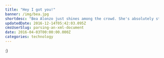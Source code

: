 ```yaml
---
title: "Hey I got you!"
banner: /img/bea.jpg
shortdesc: "Bea Alonzo just shines among the crowd. She's absolutely stunning!"
updatedDate: 2016-12-14T05:42:03.095Z
cmsUserSlug: parsing-an-xml-document
date: 2016-04-03T00:00:00.000Z
categories: technology
---
```


:)